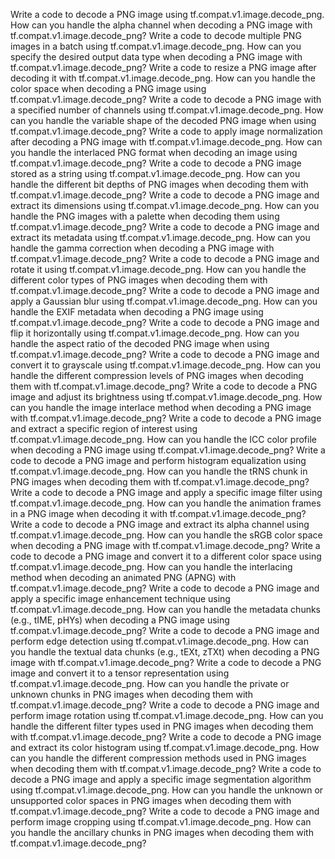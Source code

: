 Write a code to decode a PNG image using tf.compat.v1.image.decode_png.
How can you handle the alpha channel when decoding a PNG image with tf.compat.v1.image.decode_png?
Write a code to decode multiple PNG images in a batch using tf.compat.v1.image.decode_png.
How can you specify the desired output data type when decoding a PNG image with tf.compat.v1.image.decode_png?
Write a code to resize a PNG image after decoding it with tf.compat.v1.image.decode_png.
How can you handle the color space when decoding a PNG image using tf.compat.v1.image.decode_png?
Write a code to decode a PNG image with a specified number of channels using tf.compat.v1.image.decode_png.
How can you handle the variable shape of the decoded PNG image when using tf.compat.v1.image.decode_png?
Write a code to apply image normalization after decoding a PNG image with tf.compat.v1.image.decode_png.
How can you handle the interlaced PNG format when decoding an image using tf.compat.v1.image.decode_png?
Write a code to decode a PNG image stored as a string using tf.compat.v1.image.decode_png.
How can you handle the different bit depths of PNG images when decoding them with tf.compat.v1.image.decode_png?
Write a code to decode a PNG image and extract its dimensions using tf.compat.v1.image.decode_png.
How can you handle the PNG images with a palette when decoding them using tf.compat.v1.image.decode_png?
Write a code to decode a PNG image and extract its metadata using tf.compat.v1.image.decode_png.
How can you handle the gamma correction when decoding a PNG image with tf.compat.v1.image.decode_png?
Write a code to decode a PNG image and rotate it using tf.compat.v1.image.decode_png.
How can you handle the different color types of PNG images when decoding them with tf.compat.v1.image.decode_png?
Write a code to decode a PNG image and apply a Gaussian blur using tf.compat.v1.image.decode_png.
How can you handle the EXIF metadata when decoding a PNG image using tf.compat.v1.image.decode_png?
Write a code to decode a PNG image and flip it horizontally using tf.compat.v1.image.decode_png.
How can you handle the aspect ratio of the decoded PNG image when using tf.compat.v1.image.decode_png?
Write a code to decode a PNG image and convert it to grayscale using tf.compat.v1.image.decode_png.
How can you handle the different compression levels of PNG images when decoding them with tf.compat.v1.image.decode_png?
Write a code to decode a PNG image and adjust its brightness using tf.compat.v1.image.decode_png.
How can you handle the image interlace method when decoding a PNG image with tf.compat.v1.image.decode_png?
Write a code to decode a PNG image and extract a specific region of interest using tf.compat.v1.image.decode_png.
How can you handle the ICC color profile when decoding a PNG image using tf.compat.v1.image.decode_png?
Write a code to decode a PNG image and perform histogram equalization using tf.compat.v1.image.decode_png.
How can you handle the tRNS chunk in PNG images when decoding them with tf.compat.v1.image.decode_png?
Write a code to decode a PNG image and apply a specific image filter using tf.compat.v1.image.decode_png.
How can you handle the animation frames in a PNG image when decoding it with tf.compat.v1.image.decode_png?
Write a code to decode a PNG image and extract its alpha channel using tf.compat.v1.image.decode_png.
How can you handle the sRGB color space when decoding a PNG image with tf.compat.v1.image.decode_png?
Write a code to decode a PNG image and convert it to a different color space using tf.compat.v1.image.decode_png.
How can you handle the interlacing method when decoding an animated PNG (APNG) with tf.compat.v1.image.decode_png?
Write a code to decode a PNG image and apply a specific image enhancement technique using tf.compat.v1.image.decode_png.
How can you handle the metadata chunks (e.g., tIME, pHYs) when decoding a PNG image using tf.compat.v1.image.decode_png?
Write a code to decode a PNG image and perform edge detection using tf.compat.v1.image.decode_png.
How can you handle the textual data chunks (e.g., tEXt, zTXt) when decoding a PNG image with tf.compat.v1.image.decode_png?
Write a code to decode a PNG image and convert it to a tensor representation using tf.compat.v1.image.decode_png.
How can you handle the private or unknown chunks in PNG images when decoding them with tf.compat.v1.image.decode_png?
Write a code to decode a PNG image and perform image rotation using tf.compat.v1.image.decode_png.
How can you handle the different filter types used in PNG images when decoding them with tf.compat.v1.image.decode_png?
Write a code to decode a PNG image and extract its color histogram using tf.compat.v1.image.decode_png.
How can you handle the different compression methods used in PNG images when decoding them with tf.compat.v1.image.decode_png?
Write a code to decode a PNG image and apply a specific image segmentation algorithm using tf.compat.v1.image.decode_png.
How can you handle the unknown or unsupported color spaces in PNG images when decoding them with tf.compat.v1.image.decode_png?
Write a code to decode a PNG image and perform image cropping using tf.compat.v1.image.decode_png.
How can you handle the ancillary chunks in PNG images when decoding them with tf.compat.v1.image.decode_png?